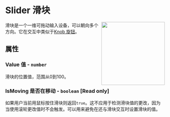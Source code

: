 # Slider 滑块

<img src="https://docs.retrogadgets.game/api/modules/Slider.png" width="200" align="right">

滑块是一个一维可拖动输入设备，可以朝向多个方向。它在交互中类似于[Knob 旋钮](./Knob.md)。


## 属性

### Value 值 - `number`
滑块的位置值，范围从0到100。

### IsMoving 是否在移动 - `boolean` **[Read only]**
如果用户当前用鼠标按住滑块则返回`true`。这不应用于检测滑块值的更改，因为当使用滚轮更改值时不会触发。可以用来避免在还与滑块交互时设置滑块的值。